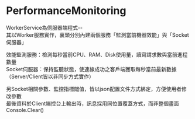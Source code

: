 # PerformanceMonitoring
WorkerService為伺服器端程式--  
其以Worker服務實作，裏頭分別內建兩個服務「監測當前機器效能」與「Socket伺服器」  
  
效能監測服務：檢測每秒當前CPU、RAM、Disk使用量，讀寫請求數與當前進程數量  
Socket伺服器：保持監聽狀態，使連線成功之客戶端獲取每秒當前最新數據（Server/Client皆以非同步方式實作）
  
另Socket相關參數、監控指標閾值，皆以json配置文件方式綁定，方便使用者修改參數  
最後資料於Client端控台上輸出時，訊息採用同位置覆蓋方式，而非整個畫面Console.Clear()
